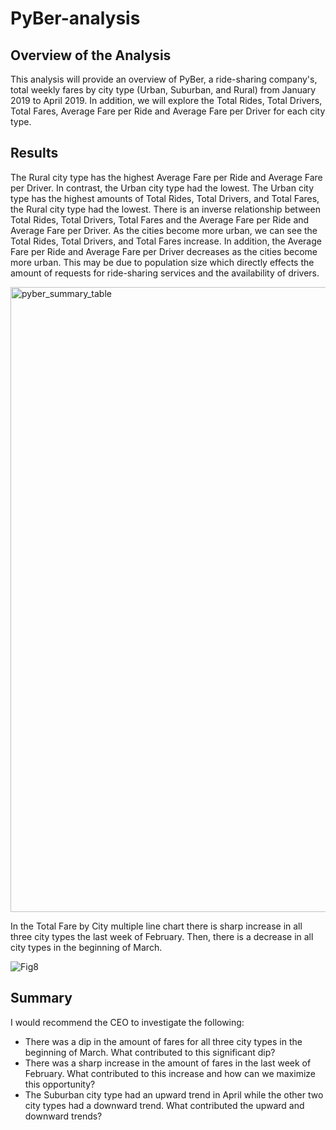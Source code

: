 # PyBer-analysis

## Overview of the Analysis
This analysis will provide an overview of PyBer, a ride-sharing company's, total weekly fares by city type (Urban, Suburban, and Rural) from January 2019 to April 2019. In addition, we will explore the Total Rides, Total Drivers, Total Fares, Average Fare per Ride and Average Fare per Driver for each city type. 

## Results
The Rural city type has the highest Average Fare per Ride and Average Fare per Driver. In contrast, the Urban city type had the lowest. The Urban city type has the highest amounts of Total Rides, Total Drivers, and Total Fares, the Rural city type had the lowest. There is an inverse relationship between Total Rides, Total Drivers, Total Fares and the Average Fare per Ride and Average Fare per Driver. As the cities become more urban, we can see the Total Rides, Total Drivers, and Total Fares increase. In addition, the Average Fare per Ride and Average Fare per Driver decreases as the cities become more urban. This may be due to population size which directly effects the amount of requests for ride-sharing services and the availability of drivers.

<img width="1000" alt="pyber_summary_table" src="https://user-images.githubusercontent.com/91927712/143797131-f473e3da-8fe9-4642-ba45-aa9587077768.png">

In the Total Fare by City multiple line chart there is sharp increase in all three city types the last week of February. Then, there is a decrease in all city types in the beginning of March.

![Fig8](https://user-images.githubusercontent.com/91927712/143797152-7a557358-8f60-4690-bcc5-74fb3d46f638.png)

## Summary
I would recommend the CEO to investigate the following: 
* There was a dip in the amount of fares for all three city types in the beginning of March. What contributed to this significant dip?
* There was a sharp increase in the amount of fares in the last week of February. What contributed to this increase and how can we maximize this opportunity?
* The Suburban city type had an upward trend in April while the other two city types had a downward trend. What contributed the upward and downward trends?
